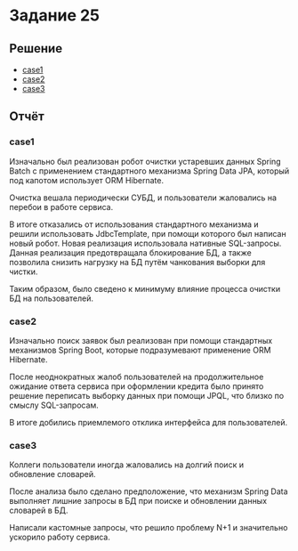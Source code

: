 # Задание 25

## Решение

- [case1](case1)
- [case2](case2)
- [case3](case3)

## Отчёт

### case1

Изначально был реализован робот очистки устаревших данных Spring Batch с применением стандартного механизма Spring Data
JPA, который под капотом использует ORM Hibernate.

Очистка вешала периодически СУБД, и пользователи жаловались на перебои в работе сервиса.

В итоге отказались от использования стандартного механизма и решили использовать JdbcTemplate, при помощи которого был
написан новый робот. Новая реализация использовала нативные SQL-запросы. Данная реализация предотвращала блокирование
БД, а также позволила снизить нагрузку на БД путём чанкования выборки для чистки.

Таким образом, было сведено к минимуму влияние процесса очистки БД на пользователей.

### case2

Изначально поиск заявок был реализован при помощи стандартных механизмов Spring Boot, которые подразумевают применение
ORM Hibernate.

После неоднократных жалоб пользователей на продолжительное ожидание ответа сервиса при оформлении кредита было принято
решение переписать выборку данных при помощи JPQL, что близко по смыслу SQL-запросам.

В итоге добились приемлемого отклика интерфейса для пользователей.

### case3

Коллеги пользователи иногда жаловались на долгий поиск и обновление словарей.

После анализа было сделано предположение, что механизм Spring Data выполняет лишние запросы в БД при поиске и обновлении
данных словарей в БД.

Написали кастомные запросы, что решило проблему N+1 и значительно ускорило работу сервиса.
